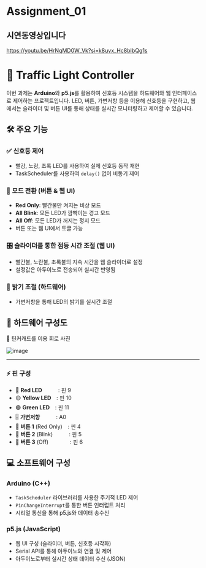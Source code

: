 # Assignment_01
## 시연동영상입니다
https://youtu.be/HrNqMD0W_Vk?si=k8uvx_Hc8bIbQg1s

# 🚦 Traffic Light Controller
이번 과제는 **Arduino**와 **p5.js**를 활용하여 신호등 시스템을 하드웨어와 웹 인터페이스로 제어하는 프로젝트입니다. LED, 버튼, 가변저항 등을 이용해 신호등을 구현하고, 웹에서는 슬라이더 및 버튼 UI를 통해 상태를 실시간 모니터링하고 제어할 수 있습니다.

## 🛠️ 주요 기능
### ✅ 신호등 제어
- 빨강, 노랑, 초록 LED를 사용하여 실제 신호등 동작 재현
- TaskScheduler를 사용하여 `delay()` 없이 비동기 제어

### 🔄 모드 전환 (버튼 & 웹 UI)
- **Red Only**: 빨간불만 켜지는 비상 모드
- **All Blink**: 모든 LED가 깜빡이는 경고 모드
- **All Off**: 모든 LED가 꺼지는 정지 모드
- 버튼 또는 웹 UI에서 토글 가능

### 🎛️ 슬라이더를 통한 점등 시간 조절 (웹 UI)
- 빨간불, 노란불, 초록불의 지속 시간을 웹 슬라이더로 설정
- 설정값은 아두이노로 전송되어 실시간 반영됨

### 🌟 밝기 조절 (하드웨어)
- 가변저항을 통해 LED의 밝기를 실시간 조절



## 🧩 하드웨어 구성도
  
📸 틴커캐드를 이용 회로 사진
  
![image](https://github.com/user-attachments/assets/6ed0030c-bfac-411e-83a2-655e16af9422)

---

### ⚡ 핀 구성

- 🔴 **Red LED**   : 핀 9  
- 🟡 **Yellow LED** : 핀 10  
- 🟢 **Green LED** : 핀 11  
- 🎚️ **가변저항**   : A0  
- 🔘 **버튼 1** (Red Only) : 핀 4  
- 🔘 **버튼 2** (Blink)   : 핀 5  
- 🔘 **버튼 3** (Off)    : 핀 6


## 💻 소프트웨어 구성

### Arduino (C++)
- `TaskScheduler` 라이브러리를 사용한 주기적 LED 제어
- `PinChangeInterrupt`를 통한 버튼 인터럽트 처리
- 시리얼 통신을 통해 p5.js와 데이터 송수신

### p5.js (JavaScript)
- 웹 UI 구성 (슬라이더, 버튼, 신호등 시각화)
- Serial API를 통해 아두이노와 연결 및 제어
- 아두이노로부터 실시간 상태 데이터 수신 (JSON)  
